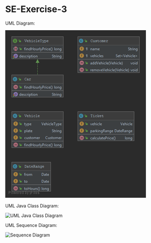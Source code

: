 # SE-Exercise-3
UML Diagram: <br>

![UML Diagram](https://github.com/paraskevasleivadaros/SE-Exercise-3/blob/master/Top-Level%20Package.png)

UML Java Class Diagram: <br>

![UML Java Class Diagram]()

UML Sequence Diagram: <br>

![Sequence Diagram]()
